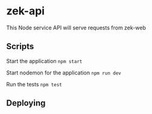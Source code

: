 # zek-api

This Node service API will serve requests from zek-web
## Scripts

Start the application `npm start`

Start nodemon for the application `npm run dev`

Run the tests `npm test`

## Deploying

